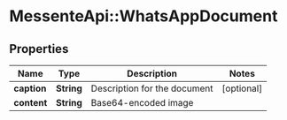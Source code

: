 # MessenteApi::WhatsAppDocument

## Properties
Name | Type | Description | Notes
------------ | ------------- | ------------- | -------------
**caption** | **String** | Description for the document | [optional] 
**content** | **String** | Base64-encoded image | 


